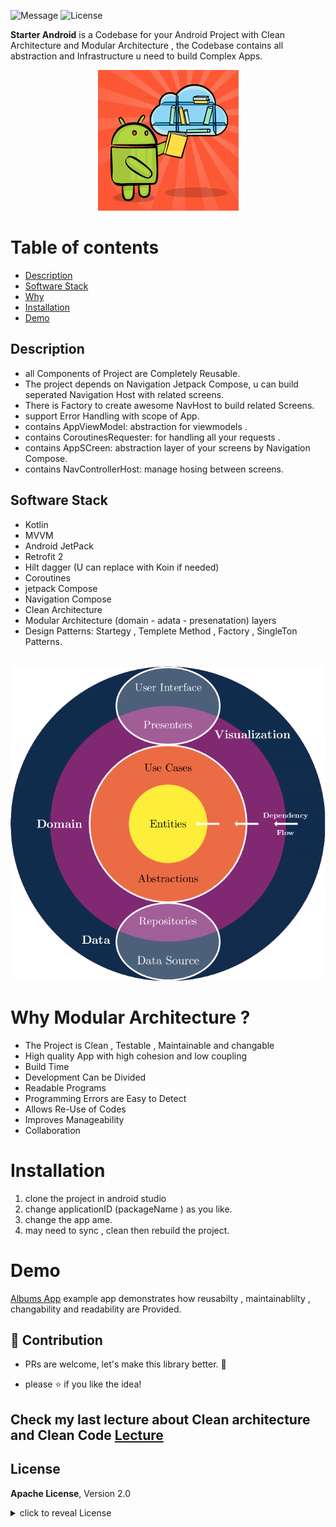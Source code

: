 ![Message](https://img.shields.io/static/v1?label=Android&message=Project&color=green)
![License](https://img.shields.io/badge/License-Apache-blue.svg)

**Starter Android**  is a Codebase for your Android Project with Clean Architecture and Modular Architecture  , the Codebase contains all abstraction and Infrastructure u need to build Complex Apps.

<p align="center">
<img src="https://github.com/AhmedTawfiqM/starter-android-library/blob/master/logo.png" alt="AndroidLibray"/>
</p>

# Table of contents

- [Description](#Description)
- [Software Stack](#Stack)
- [Why](#why)
- [Installation](#installation)
- [Demo](#Demo)


## Description
- all Components of Project are Completely Reusable.
- The project depends on Navigation Jetpack Compose, u can build seperated Navigation Host with related screens.
- There is Factory to create awesome NavHost to build related Screens. 
- support Error Handling with scope of App. 
- contains AppViewModel: abstraction for viewmodels .
- contains CoroutinesRequester: for handling all your requests .
- contains AppSCreen: abstraction layer of your screens by Navigation Compose.
- contains NavControllerHost: manage hosing between screens.

## Software Stack
- Kotlin <br/>
- MVVM  
- Android JetPack 
- Retrofit 2 
- Hilt dagger (U can replace with Koin if needed)
- Coroutines
- jetpack Compose 
- Navigation Compose 
- Clean Architecture 
- Modular Architecture (domain - adata - presenatation) layers
- Design Patterns: Startegy , Templete Method , Factory , SingleTon Patterns.

<br/>
<img src="https://github.com/AhmedTawfiqM/Albums/blob/master/clean_arch.png" alt="clean-architecture"/>

# Why Modular Architecture ?

- The Project is Clean , Testable , Maintainable and changable
- High quality App with high cohesion and low coupling
- Build Time 
- Development Can be Divided
- Readable Programs
- Programming Errors are Easy to Detect
- Allows Re-Use of Codes
- Improves Manageability
- Collaboration


# Installation

1. clone the project in android studio
2. change applicationID (packageName ) as you like.
3. change the app ame.
4. may need to sync , clean then rebuild the project.

# Demo

[Albums App](https://github.com/AhmedTawfiqM/Albums)
example app demonstrates how reusabilty , maintainablilty , changability and readability are Provided.
</br>

## :clap: Contribution

- PRs are welcome, let's make this library better. :raised_hands:

- please :star: if you like the idea!


## Check my last lecture about Clean architecture and Clean Code [Lecture](https://www.youtube.com/watch?v=kFll5whDTJc&t=759s&ab_channel=AHMEDTAWFIQ)

## License

**Apache License**, Version 2.0

<details>
    <summary>
        click to reveal License
    </summary>

```
Licensed under the Apache License, Version 2.0 (the "License");
you may not use this file except in compliance with the License.
You may obtain a copy of the License at
   https://www.apache.org/licenses/LICENSE-2.0
Unless required by applicable law or agreed to in writing, software
distributed under the License is distributed on an "AS IS" BASIS,
WITHOUT WARRANTIES OR CONDITIONS OF ANY KIND, either express or implied.
See the License for the specific language governing permissions and
limitations under the License.
```

</details>
